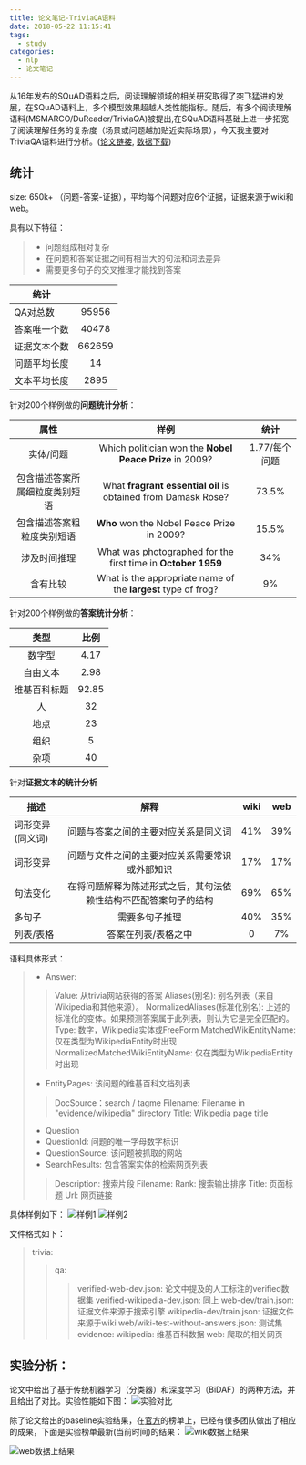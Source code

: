 ```yaml
---
title: 论文笔记-TriviaQA语料
date: 2018-05-22 11:15:41
tags:
  - study
categories: 
  - nlp
  - 论文笔记
---
```

从16年发布的SQuAD语料之后，阅读理解领域的相关研究取得了突飞猛进的发展，在SQuAD语料上，多个模型效果超越人类性能指标。随后，有多个阅读理解语料(MSMARCO/DuReader/TriviaQA)被提出,在SQuAD语料基础上进一步拓宽了阅读理解任务的复杂度（场景或问题越加贴近实际场景），今天我主要对TriviaQA语料进行分析。([论文链接][1], [数据下载][2])
<!-- more -->
## 统计
size:  650k+ （问题-答案-证据），平均每个问题对应6个证据，证据来源于wiki和web。

具有以下特征：
> * 问题组成相对复杂
> * 在问题和答案证据之间有相当大的句法和词法差异
> * 需要更多句子的交叉推理才能找到答案

|统计||
|--------    | :---: |
|QA对总数    | 95956 |
|答案唯一个数| 40478 |
|证据文本个数| 662659 |
|问题平均长度| 14  |
|文本平均长度| 2895|

针对200个样例做的**问题统计分析**：

|属性|样例|统计|
|:--------:|:-----:|:---:|
|实体/问题|Which politician won the **Nobel Peace Prize** in 2009?|1.77/每个问题|
|包含描述答案所属细粒度类别短语|What **fragrant essential oil** is obtained from Damask Rose?|73.5%|
|包含描述答案粗粒度类别短语|**Who** won the Nobel Peace Prize in 2009?|15.5%|
|涉及时间推理|What was photographed for the first time in **October 1959**|34%|
|含有比较|What is the appropriate name of the **largest** type of frog?|9%|

针对200个样例做的**答案统计分析**：

|类型|比例|
|:---:|:---:|
|数字型|4.17|
|自由文本|2.98|
|维基百科标题|92.85|
|人|32|
|地点|23|
|组织|5|
|杂项|40|

针对**证据文本的统计分析**

|描述|解释|wiki|web|
|--|:--:|:-:|:-:
|词形变异(同义词)|问题与答案之间的主要对应关系是同义词|41% |39%|
|词形变异|问题与文件之间的主要对应关系需要常识或外部知识|17%|17%
|句法变化|在将问题解释为陈述形式之后，其句法依赖性结构不匹配答案句子的结构|69%|65%
|多句子|需要多句子推理|40%|35%
|列表/表格|答案在列表/表格之中|0|7%

语料具体形式：

> * Answer:
>> Value: 从trivia网站获得的答案
>> Aliases(别名): 别名列表（来自Wikipedia和其他来源）。
>> NormalizedAliases(标准化别名): 上述的标准化的变体。如果预测答案属于此列表，则认为它是完全匹配的。
>> Type: 数字，Wikipedia实体或FreeForm
>> MatchedWikiEntityName: 仅在类型为WikipediaEntity时出现
>> NormalizedMatchedWikiEntityName: 仅在类型为WikipediaEntity时出现
> * EntityPages: 该问题的维基百科文档列表
>> DocSource：search / tagme
>> Filename: Filename in "evidence/wikipedia" directory
>> Title: Wikipedia page title
> * Question
> * QuestionId: 问题的唯一字母数字标识
> * QuestionSource: 该问题被抓取的网站
> * SearchResults: 包含答案实体的检索网页列表
>> Description: 搜索片段
>> Filename: 
>> Rank: 搜索输出排序
>> Title: 页面标题
>> Url: 网页链接

具体样例如下：
![样例1](论文笔记-TriviaQA语料/1.png)
![样例2](论文笔记-TriviaQA语料/2.png)

文件格式如下：

> trivia:
>> qa:
>>> verified-web-dev.json: 论文中提及的人工标注的verified数据集
>>> verified-wikipedia-dev.json: 同上
>>> web-dev/train.json: 证据文件来源于搜索引擎
>>> wikipedia-dev/train.json: 证据文件来源于wiki
>>> web/wiki-test-without-answers.json: 测试集
>> evidence:
>>> wikipedia: 维基百科数据
>>> web: 爬取的相关网页

## 实验分析：
论文中给出了基于传统机器学习（分类器）和深度学习（BiDAF）的两种方法，并且给出了对比。实验性能如下图：
![实验对比](论文笔记-TriviaQA语料/3.png)

除了论文给出的baseline实验结果，在[官方][3]的榜单上，已经有很多团队做出了相应的成果，下面是实验榜单最新(当前时间)的结果：
![wiki数据上结果](论文笔记-TriviaQA语料/4.png)

![web数据上结果](论文笔记-TriviaQA语料/5.png)


  [1]: http://xueshu.baidu.com/s?wd=paperuri:%2859ed6bbc099f6f36ad42377caf807346%29&filter=sc_long_sign&tn=SE_xueshusource_2kduw22v&sc_vurl=http://arxiv.org/abs/1705.03551&ie=utf-8&sc_us=10216672048524353352
  [2]: http://nlp.cs.washington.edu/triviaqa/
  [3]: https://competitions.codalab.org/competitions/17208#results